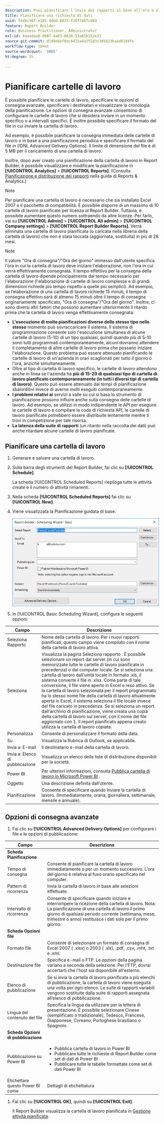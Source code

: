 ```yaml
---
description: Puoi pianificare l’invio dei rapporti in base all’ora e al formato di file definiti.
title: Pianificare una richiesta di dati
uuid: f6d8c90f-e185-4d60-8035-f20f74bfcd89
feature: Report Builder
role: Business Practitioner, Administrator
exl-id: 6aaadaa8-d68f-4a03-8838-53a61b152e31
source-git-commit: d198e8ef0ec8415a4a555d3c385823baad6104fe
workflow-type: tm+mt
source-wordcount: '1005'
ht-degree: 3%

---
```


# Pianificare cartelle di lavoro

È possibile pianificare le cartelle di lavoro, specificare le opzioni di consegna avanzate, specificare i destinatari e visualizzare la cronologia della pianificazione. Le opzioni di consegna avanzate consentono di configurare le cartelle di lavoro che si desidera inviare in un momento specifico o a intervalli specifici. È inoltre possibile specificare il formato del file in cui inviare la cartella di lavoro.

Ad esempio, è possibile pianificare la consegna immediata delle cartelle di lavoro o in base a una pianificazione periodica e specificare il formato del file in [!DNL Advanced Delivery Options]. Il limite di dimensione del file è di 5 MB per il caricamento di una cartella di lavoro.

Inoltre, dopo aver creato una pianificazione della cartella di lavoro in Report Builder, è possibile visualizzare e modificare la pianificazione in **[!UICONTROL Analytics]** > **[!UICONTROL Reports]**. (Consulta [Pianificazione e distribuzione dei rapporti](/help/analyze/reports-analytics/scheduling.md) nella guida di Reports &amp; Analytics.)

>[!NOTE]
>
>Per pianificare una cartella di lavoro è necessario che sia installato Excel 2007 o il pacchetto di compatibilità. È possibile disporre di un massimo di 10 cartelle di lavoro pianificate per licenza al Report Builder. Tuttavia, è possibile aumentare questo numero sottraendo da altre licenze. Per farlo, vai su **[!UICONTROL Admin]** > **[!UICONTROL All admin]** > **[!UICONTROL Company settings]** > **[!UICONTROL Report Builder Reports]**. Verrà eliminata una cartella di lavoro pianificata (o caricata nella libreria della cartella di lavoro) che non è stata toccata (aggiornata, sostituita) in più di 28 mesi.

>[!NOTE]
>
>Il valore &quot;Ora di consegna&quot;/&quot;Ora del giorno&quot; immesso dall&#39;utente specifica l&#39;ora in cui la cartella di lavoro deve iniziare l&#39;elaborazione, non l&#39;ora in cui verrà effettivamente consegnata. Il tempo effettivo per la consegna della cartella di lavoro dipende principalmente dal tempo necessario per l&#39;elaborazione (l&#39;elaborazione di cartelle di lavoro complesse e di grandi dimensioni richiede più tempo rispetto a quelle più semplici). Ad esempio, se l’elaborazione di una cartella di lavoro richiede 15 minuti, il tempo di consegna effettivo sarà di almeno 15 minuti oltre il tempo di consegna originariamente specificato, &quot;Ora di consegna&quot;/&quot;Ora del giorno&quot;.
>Inoltre, ci sono diversi altri fattori che possono aumentare ulteriormente il ritardo prima che la cartella di lavoro venga effettivamente consegnata:
>
> * **L&#39;esecuzione di molte pianificazioni diverse dello stesso tipo nello stesso** momento può sovraccaricare il sistema. Il sistema di programmazione consente solo l&#39;esecuzione simultanea di alcune cartelle di lavoro (5-10) di un tipo qualsiasi, quindi quando più di 5-10 sono tutti programmati contemporaneamente, alcuni dovranno attendere il completamento di altre cartelle di lavoro prima che possano iniziare l&#39;elaborazione. Questo problema può essere attenuato pianificando le cartelle di lavoro di un&#39;azienda in orari scaglionati per tutto il giorno o l&#39;ora, anziché simultaneamente.
> * Oltre al tipo di cartella di lavoro specifico, le cartelle di lavoro attendono anche in linea se l&#39;azienda ha **più di 15-20 di qualsiasi tipo di cartella di lavoro pianificato contemporaneamente (in tutti i diversi tipi di cartella di lavoro)**. Questo può essere attenuato dai tempi di pianificazione sbalorditivi invece di averne molti eseguiti contemporaneamente.
> * **I problemi relativi ai** servizi a valle su cui si basa lo strumento di pianificazione possono influire anche sulla consegna delle cartelle di lavoro. Ad esempio, se utilizzi in modo indipendente le API per eseguire le cartelle di lavoro e compilare la coda di richiesta API, le cartelle di lavoro pianificate potrebbero essere distribuite lentamente mentre ti trovi in competizione per tale risorsa.
> * **La latenza della suite di rapporti**  (un ritardo nella raccolta dei dati) può anche ritardare alcune cartelle di lavoro pianificate.


## Pianificare una cartella di lavoro

1. Generare e salvare una cartella di lavoro.
1. Sulla barra degli strumenti del Report Builder, fai clic su **[!UICONTROL Schedule]**.

   La scheda [!UICONTROL Scheduled Reports] riepiloga tutte le attività create e il numero di attività rimanenti.
1. Nella scheda **[!UICONTROL Scheduled Reports]** fai clic su **[!UICONTROL New]**.
1. Viene visualizzata la Pianificazione guidata di base:

   ![](assets/simple-schedule-wizard.png)

1. In [!UICONTROL Basic Scheduling Wizard], configura le seguenti opzioni:

| Campo | Descrizione |
|--- |--- |
| Seleziona Rapporto | Nome della cartella di lavoro. Per i nuovi rapporti pianificati, questo campo viene compilato con il nome della cartella di lavoro attiva. |
| Seleziona | Visualizza la pagina Seleziona rapporto . È possibile selezionare un report dal server (in cui sono memorizzate tutte le cartelle di lavoro pianificate in precedenza) o dal computer locale. Se si seleziona una cartella di lavoro dall&#39;unità locale in formato .xls, il sistema converte il file in .xlsx. Come parte di tale conversione, il file viene aperto in Excel e reso attivo. Se la cartella di lavoro selezionata per il report programmato ha lo stesso nome file della cartella di lavoro attualmente aperta in Excel, il sistema seleziona il file locale invece del file caricato in precedenza. Se si seleziona un report dall&#39;archivio di pianificazione, viene creata una copia della cartella di lavoro sul server, con il nome del file aggiornato con 1. Il report pianificato appena creato utilizza la cartella di lavoro copiata. |
| Personalizza | Consente di personalizzare il formato della data. |
| Su | Visualizza la Rubrica di Outlook, se applicabile. |
| Invia a: E-mail | Il destinatario e-mail della cartella di lavoro. |
| Invia a: Elenco di pubblicazione | Visualizza un elenco delle liste di distribuzione disponibili per la società. |
| Power BI | Per ulteriori informazioni, consulta [Pubblica cartella di lavoro in Microsoft Power BI](/help/analyze/report-builder/c-publish-power-bi/integration-power-bi.md) . |
| Oggetto | Una descrizione definita dall’utente. |
| Pianificazione | Consente di specificare quando inviare la cartella di lavoro. (Immediatamente, oraria, giornaliera, settimanale, mensile e annuale). |

## Opzioni di consegna avanzate

1. Fai clic su **[!UICONTROL Advanced Delivery Options]** per configurare i file e le opzioni di pubblicazione:

| Campo | Descrizione |
|--- |--- |
| **Scheda Pianificazione** |  |
| Tempo di consegna | Consente di pianificare la cartella di lavoro immediatamente o per un momento successivo. L&#39;ora del giorno è relativa al fuso orario specificato nel computer. |
| Pattern di ricorrenza | Invia la cartella di lavoro in base alle selezioni effettuate. |
| Intervallo di ricorrenza | Consente di specificare quando iniziare e interrompere la ricezione della cartella di lavoro.   Nota:  La pianificazione di una cartella di lavoro il primo giorno di qualsiasi periodo corrente (settimana, mese, trimestre o anno) restituisce i dati solo per il primo giorno. |
| **Scheda Opzioni file** |  |
| Formato file | Consente di selezionare un formato di consegna di Excel 2007 ( .xlsx) o 2003 ( .xls), .pdf, .csv, .mht, .txt e .xml. |
| Destinazione file | Specifica e-mail o FTP. Le opzioni della pagina variano a seconda della selezione. Per l&#39;FTP, dovrai accertarti che l&#39;host sia disponibile all&#39;esterno. |
| Elenco di pubblicazione | Se si invia la cartella di lavoro pianificata a più elenchi di pubblicazione, la cartella di lavoro viene eseguita una volta per ogni elenco. Le suite di rapporti variabili vengono sostituite dalla suite di rapporti assegnata all’elenco di pubblicazione. |
| Lingua del contenuto del file | Specifica la lingua da utilizzare per la lettera di presentazione. È possibile selezionare Cinese (semplificato o tradizionale), Tedesco, Francese, Giapponese, Coreano, Portoghese brasiliano o Spagnolo. |
| **Scheda Opzioni di pubblicazione** |  |
| Pubblicazione su Power BI | <ul><li>Pubblica cartella di lavoro in Power BI</li><li>Pubblicare tutte le richieste di Report Builder come set di dati di Power BI</li><li>Pubblicare tutte le tabelle formattate come set di dati Power BI</li></ul> |
| Etichettare questo Power BI come | Dettagli di etichettatura |

1. Fai clic su **[!UICONTROL OK]**, quindi su **[!UICONTROL Exit]**.

   Il Report Builder visualizza la cartella di lavoro pianificata in [Gestione attività pianificata](/help/analyze/report-builder/r-arb-scheduled-reports.md).
